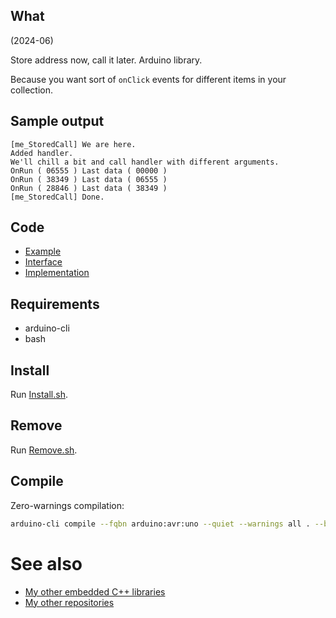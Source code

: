## What

(2024-06)

Store address now, call it later. Arduino library.

Because you want sort of `onClick` events for different items in
your collection.

## Sample output

```
[me_StoredCall] We are here.
Added handler.
We'll chill a bit and call handler with different arguments.
OnRun ( 06555 ) Last data ( 00000 )
OnRun ( 38349 ) Last data ( 06555 )
OnRun ( 28846 ) Last data ( 38349 )
[me_StoredCall] Done.
```

## Code

* [Example][Example]
* [Interface][Interface]
* [Implementation][Implementation]

## Requirements

  * arduino-cli
  * bash

## Install

Run [Install.sh](Install.sh).


## Remove

Run [Remove.sh](Remove.sh).

## Compile

Zero-warnings compilation:

```bash
arduino-cli compile --fqbn arduino:avr:uno --quiet --warnings all . --build-property compiler.cpp.extra_flags="-std=c++1z"
```

# See also

* [My other embedded C++ libraries][Embedded]
* [My other repositories][Repos]

[Example]: examples/me_StoredCall/me_StoredCall.ino
[Interface]: src/me_StoredCall.h
[Implementation]: src/me_StoredCall.cpp

[Embedded]: https://github.com/martin-eden/Embedded_Crafts/tree/master/Parts
[Repos]: https://github.com/martin-eden/contents
